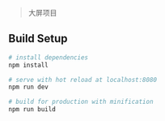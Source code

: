 > 大屏项目

## Build Setup

``` bash
# install dependencies
npm install

# serve with hot reload at localhost:8080
npm run dev

# build for production with minification
npm run build
```